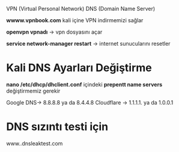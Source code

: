 VPN (Virtual Personal Network)
DNS (Domain Name Server)

**wwww.vpnbook.com** kali içine VPN indirmemizi sağlar

**openvpn vpnadı** -> vpn dosyasını açar

**service network-manager restart** -> internet sunucularını resetler

# Kali DNS Ayarları Değiştirme

**nano /etc/dhcp/dhclient.conf** içindeki **prepentt name servers** değiştirmemiz gerekir

Google DNS-> 8.8.8.8 ya da 8.4.4.8
Cloudflare -> 1.1.1.1. ya da 1.0.0.1

# DNS sızıntı testi için

www..dnsleaktest.com
